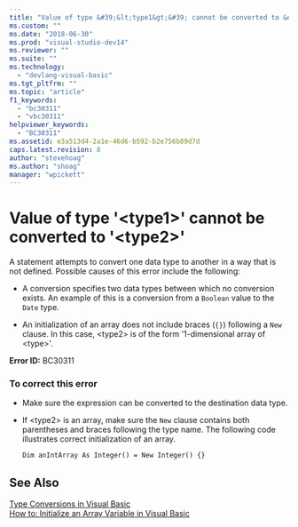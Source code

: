 ```yaml
---
title: "Value of type &#39;&lt;type1&gt;&#39; cannot be converted to &#39;&lt;type2&gt;&#39; | Microsoft Docs"
ms.custom: ""
ms.date: "2018-06-30"
ms.prod: "visual-studio-dev14"
ms.reviewer: ""
ms.suite: ""
ms.technology: 
  - "devlang-visual-basic"
ms.tgt_pltfrm: ""
ms.topic: "article"
f1_keywords: 
  - "bc30311"
  - "vbc30311"
helpviewer_keywords: 
  - "BC30311"
ms.assetid: e3a513d4-2a1e-46d6-b592-b2e756b89d7d
caps.latest.revision: 8
author: "stevehoag"
ms.author: "shoag"
manager: "wpickett"
---
```

# Value of type &#39;&lt;type1&gt;&#39; cannot be converted to &#39;&lt;type2&gt;&#39;
A statement attempts to convert one data type to another in a way that is not defined. Possible causes of this error include the following:  
  
-   A conversion specifies two data types between which no conversion exists. An example of this is a conversion from a `Boolean` value to the `Date` type.  
  
-   An initialization of an array does not include braces (`{}`) following a `New` clause. In this case, \<type2> is of the form '1-dimensional array of \<type>'.  
  
 **Error ID:** BC30311  
  
### To correct this error  
  
-   Make sure the expression can be converted to the destination data type.  
  
-   If \<type2> is an array, make sure the `New` clause contains both parentheses and braces following the type name. The following code illustrates correct initialization of an array.  
  
    ```  
    Dim anIntArray As Integer() = New Integer() {}  
    ```  
  
## See Also  
 [Type Conversions in Visual Basic](http://msdn.microsoft.com/library/1cdacd21-ba31-4b62-b5be-395e41eeaa17)   
 [How to: Initialize an Array Variable in Visual Basic](http://msdn.microsoft.com/library/aadd7a60-7ca4-4608-b986-091f19e7fc10)